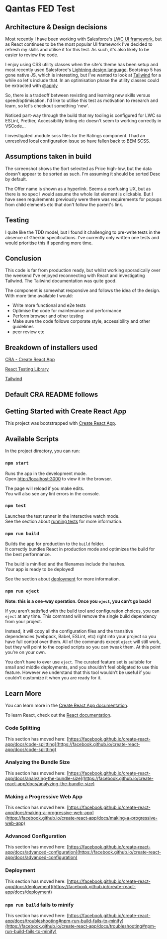 # Qantas FED Test

## Architecture &amp; Design decisions

Most recently I have been working with Salesforce's [LWC UI framework](https://lwc.dev/), but as React continues to be the most popular UI framework I've decided to refresh my skills and utilise it for this test.  As such, it's also likely to be easier to review the code.

I enjoy using CSS utility classes when the site's theme has been setup and most recently used Salesforce's [Lightning design language](https://www.lightningdesignsystem.com/).  Bootstrap 5 has gone native JS, which is interesting, but I've wanted to look at [Tailwind](https://tailwindcss.com/) for a while so let's include that.  In an optimisation phase the utility classes could be extracted with [@apply](https://v1.tailwindcss.com/course/composing-utilities-with-apply)

So, there is a tradeoff between revisting and learning new skills versus speed/optimisation.  I'd like to utilise this test as motivation to research and learn, so let's checkout something 'new'.

Noticed part-way through the build that my tooling is configured for LWC so ESLint, Prettier, Accessibility linting etc doesn't seem to working correctly in VSCode...

I investigated .module.scss files for the Ratings component. I had an unresolved local configuration issue so have fallen back to BEM SCSS.

## Assumptions taken in build

The screenshot shows the Sort selected as Price high-low, but the data doesn't appear to be sorted as such.  I'm assuming it should be sorted Desc by default.

The Offer name is shown as a hyperlink.  Seems a confusing UX, but as there is no spec I would assume the whole list element is clickable. But I have seen requirements previously were there was requirements for popups from child elements etc that don't follow the parent's link.

## Testing

I quite like the TDD model, but I found it challenging to pre-write tests in the absence of Gherkin specifications.
I've currently only written one tests and would prioritise this if spending more time.

## Conclusion

This code is far from production ready, but whilst working sporadically over the weekend I've enjoyed reconnecting with React and investigating Tailwind. The Tailwind documentation was quite good.

The component is somewhat responsive and follows the idea of the design.  With more time available I would:

* Write more functional and e2e tests
* Optimise the code for maintenance and performance
* Perform browser and other testing
* Make sure the code follows corporate style, accessibility and other guidelines
* peer review etc

## Breakdown of installers used

[CRA - Create React App](https://create-react-app.dev/docs/getting-started/)

[React Testing Library](https://create-react-app.dev/docs/running-tests#react-testing-library)

[Tailwind](https://tailwindcss.com/docs/guides/create-react-app)

## Default CRA README follows

## Getting Started with Create React App

This project was bootstrapped with [Create React App](https://github.com/facebook/create-react-app).

## Available Scripts

In the project directory, you can run:

### `npm start`

Runs the app in the development mode.\
Open [http://localhost:3000](http://localhost:3000) to view it in the browser.

The page will reload if you make edits.\
You will also see any lint errors in the console.

### `npm test`

Launches the test runner in the interactive watch mode.\
See the section about [running tests](https://facebook.github.io/create-react-app/docs/running-tests) for more information.

### `npm run build`

Builds the app for production to the `build` folder.\
It correctly bundles React in production mode and optimizes the build for the best performance.

The build is minified and the filenames include the hashes.\
Your app is ready to be deployed!

See the section about [deployment](https://facebook.github.io/create-react-app/docs/deployment) for more information.

### `npm run eject`

**Note: this is a one-way operation. Once you `eject`, you can’t go back!**

If you aren’t satisfied with the build tool and configuration choices, you can `eject` at any time. This command will remove the single build dependency from your project.

Instead, it will copy all the configuration files and the transitive dependencies (webpack, Babel, ESLint, etc) right into your project so you have full control over them. All of the commands except `eject` will still work, but they will point to the copied scripts so you can tweak them. At this point you’re on your own.

You don’t have to ever use `eject`. The curated feature set is suitable for small and middle deployments, and you shouldn’t feel obligated to use this feature. However we understand that this tool wouldn’t be useful if you couldn’t customize it when you are ready for it.

## Learn More

You can learn more in the [Create React App documentation](https://facebook.github.io/create-react-app/docs/getting-started).

To learn React, check out the [React documentation](https://reactjs.org/).

### Code Splitting

This section has moved here: [https://facebook.github.io/create-react-app/docs/code-splitting](https://facebook.github.io/create-react-app/docs/code-splitting)

### Analyzing the Bundle Size

This section has moved here: [https://facebook.github.io/create-react-app/docs/analyzing-the-bundle-size](https://facebook.github.io/create-react-app/docs/analyzing-the-bundle-size)

### Making a Progressive Web App

This section has moved here: [https://facebook.github.io/create-react-app/docs/making-a-progressive-web-app](https://facebook.github.io/create-react-app/docs/making-a-progressive-web-app)

### Advanced Configuration

This section has moved here: [https://facebook.github.io/create-react-app/docs/advanced-configuration](https://facebook.github.io/create-react-app/docs/advanced-configuration)

### Deployment

This section has moved here: [https://facebook.github.io/create-react-app/docs/deployment](https://facebook.github.io/create-react-app/docs/deployment)

### `npm run build` fails to minify

This section has moved here: [https://facebook.github.io/create-react-app/docs/troubleshooting#npm-run-build-fails-to-minify](https://facebook.github.io/create-react-app/docs/troubleshooting#npm-run-build-fails-to-minify)

